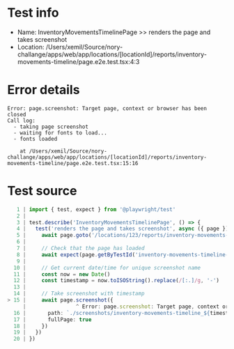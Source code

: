 # Test info

- Name: InventoryMovementsTimelinePage >> renders the page and takes screenshot
- Location: /Users/xemil/Source/nory-challange/apps/web/app/locations/[locationId]/reports/inventory-movements-timeline/page.e2e.test.tsx:4:3

# Error details

```
Error: page.screenshot: Target page, context or browser has been closed
Call log:
  - taking page screenshot
  - waiting for fonts to load...
  - fonts loaded

    at /Users/xemil/Source/nory-challange/apps/web/app/locations/[locationId]/reports/inventory-movements-timeline/page.e2e.test.tsx:15:16
```

# Test source

```ts
   1 | import { test, expect } from '@playwright/test'
   2 |
   3 | test.describe('InventoryMovementsTimelinePage', () => {
   4 |   test('renders the page and takes screenshot', async ({ page }) => {
   5 |     await page.goto('/locations/123/reports/inventory-movements-timeline')
   6 |
   7 |     // Check that the page has loaded
   8 |     await expect(page.getByTestId('inventory-movements-timeline-page')).toBeVisible()
   9 |
  10 |     // Get current date/time for unique screenshot name
  11 |     const now = new Date()
  12 |     const timestamp = now.toISOString().replace(/[:.]/g, '-')
  13 |
  14 |     // Take screenshot with timestamp
> 15 |     await page.screenshot({
     |                ^ Error: page.screenshot: Target page, context or browser has been closed
  16 |       path: `./screenshots/inventory-movements-timeline_${timestamp}.png`,
  17 |       fullPage: true
  18 |     })
  19 |   })
  20 | })
```

